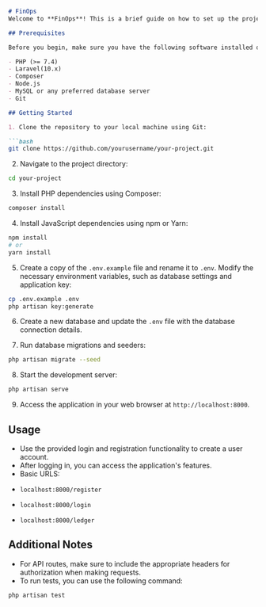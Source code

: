 
```markdown
# FinOps
Welcome to **FinOps**! This is a brief guide on how to set up the project on your local machine.

## Prerequisites

Before you begin, make sure you have the following software installed on your machine:

- PHP (>= 7.4)
- Laravel(10.x)
- Composer
- Node.js
- MySQL or any preferred database server
- Git

## Getting Started

1. Clone the repository to your local machine using Git:

```bash
git clone https://github.com/yourusername/your-project.git
```

2. Navigate to the project directory:

```bash
cd your-project
```

3. Install PHP dependencies using Composer:

```bash
composer install
```

4. Install JavaScript dependencies using npm or Yarn:

```bash
npm install
# or
yarn install
```

5. Create a copy of the `.env.example` file and rename it to `.env`. Modify the necessary environment variables, such as database settings and application key:

```bash
cp .env.example .env
php artisan key:generate
```

6. Create a new database and update the `.env` file with the database connection details.

7. Run database migrations and seeders:

```bash
php artisan migrate --seed
```

8. Start the development server:

```bash
php artisan serve
```

9. Access the application in your web browser at `http://localhost:8000`.

## Usage

- Use the provided login and registration functionality to create a user account.
- After logging in, you can access the application's features.
- Basic URLS:
-     localhost:8000/register
-     localhost:8000/login
-     localhost:8000/ledger
  
## Additional Notes

- For API routes, make sure to include the appropriate headers for authorization when making requests.
- To run tests, you can use the following command:

```bash
php artisan test
```

```
